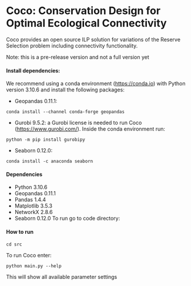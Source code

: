 # Coco: Conservation Design for Optimal Ecological Connectivity

Coco provides an open source ILP solution for variations of the Reserve Selection problem including connectivity functionality.

Note: this is a pre-release version and not a full version yet

#### Install dependencies:

We recommend using a conda environment (https://conda.io) with Python version 3.10.6 and install the following packages:

* Geopandas 0.11.1:
```
conda install --channel conda-forge geopandas
```
* Gurobi 9.5.2: a Gurobi license is needed to run Coco (https://www.gurobi.com/). Inside the conda environment run:
```
python -m pip install gurobipy
```
* Seaborn 0.12.0:
```
conda install -c anaconda seaborn
```

#### Dependencies

* Python 3.10.6
* Geopandas 0.11.1
* Pandas 1.4.4
* Matplotlib 3.5.3
* NetworkX 2.8.6
* Seaborn 0.12.0
To run go to code directory:

#### How to run
```
cd src
```
To run Coco enter:
```
python main.py --help
```
This will show all available parameter settings
